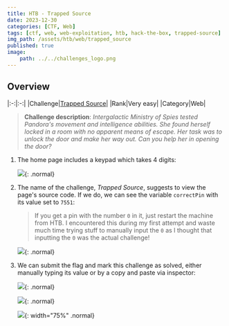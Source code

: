 ```yaml
---
title: HTB - Trapped Source
date: 2023-12-30
categories: [CTF, Web]
tags: [ctf, web, web-exploitation, htb, hack-the-box, trapped-source]
img_path: /assets/htb/web/trapped_source
published: true
image:
    path: ../../challenges_logo.png
---
```


## Overview

|:-:|:-:|
|Challenge|[Trapped Source](https://app.hackthebox.com/challenges/trapped-source)|
|Rank|Very easy|
|Category|Web|

> **Challenge description**: _Intergalactic Ministry of Spies tested Pandora's movement and intelligence abilities. She found herself locked in a room with no apparent means of escape. Her task was to unlock the door and make her way out. Can you help her in opening the door?_

1. The home page includes a keypad which takes 4 digits:

    ![](home.png){: .normal}


2. The name of the challenge, *Trapped Source*, suggests to view the page's source code. If we do, we can see the variable `correctPin` with its value set to `7551`:

    > If you get a pin with the number `0` in it, just restart the machine from HTB. I encountered this during my first attempt and waste much time trying stuff to manually input the `0` as I thought that inputting the `0` was the actual challenge! 

    ![](source.png){: .normal}

3. We can submit the flag and mark this challenge as solved, either manually typing its value or by a copy and paste via inspector:

    ![](flag.png){: .normal}

    ![](flag_inspector.png){: .normal}


    ![](machine_pwned.png){: width="75%" .normal}